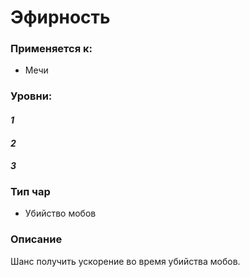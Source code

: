 # Эфирность

### Применяется к:

* Мечи

### Уровни:

#### _1_

#### _2_

#### _3_

### Тип чар&#x20;

* Убийство мобов

### Описание

Шанс получить ускорение во время убийства мобов.
